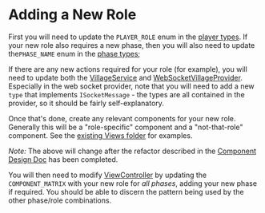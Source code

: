 # Adding a New Role

First you will need to update the `PLAYER_ROLE` enum in the [player types](../src/types/player.ts). If your new role also requires a new phase, then you will also need to update the`PHASE_NAME` enum in the [phase types](../src/types/phase.ts);

If there are any new actions required for your role (for example), you will need to update both the [VillageService](../src/service/Village/index.ts) and [WebSocketVillageProvider](../src/provider/Village/WebSocket/index.ts). Especially in the web socket provider, note that you will need to add a new `type` that implements `ISocketMessage` - the types are all contained in the provider, so it should be fairly self-explanatory.

Once that's done, create any relevant components for your new role. Generally this will be a "role-specific" component and a "not-that-role" component. See the [existing Views folder](../src/components/Views) for examples.

_Note:_ The above will change after the refactor described in the [Component Design Doc](component_design.md) has been completed.

You will then need to modify [ViewController](../src/components/ViewController/index.tsx) by updating the `COMPONENT_MATRIX` with your new role for _all phases_, adding your new phase if required. You should be able to discern the pattern being used by the other phase/role combinations.
